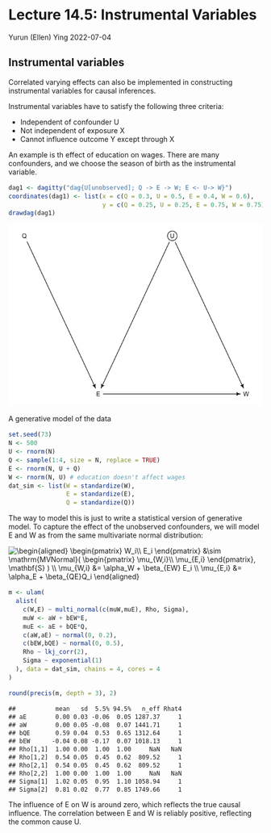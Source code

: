 Lecture 14.5: Instrumental Variables
================
Yurun (Ellen) Ying
2022-07-04

## Instrumental variables

Correlated varying effects can also be implemented in constructing
instrumental variables for causal inferences.

Instrumental variables have to satisfy the following three criteria:

-   Independent of confounder U
-   Not independent of exposure X
-   Cannot influence outcome Y except through X

An example is th effect of education on wages. There are many
confounders, and we choose the season of birth as the instrumental
variable.

``` r
dag1 <- dagitty("dag{U[unobserved]; Q -> E -> W; E <- U-> W}")
coordinates(dag1) <- list(x = c(Q = 0.3, U = 0.5, E = 0.4, W = 0.6),
                          y = c(Q = 0.25, U = 0.25, E = 0.75, W = 0.75))
drawdag(dag1)
```

![](lecture14.5_instrumental_variables_files/figure-gfm/unnamed-chunk-1-1.png)<!-- -->

A generative model of the data

``` r
set.seed(73)
N <- 500
U <- rnorm(N)
Q <- sample(1:4, size = N, replace = TRUE)
E <- rnorm(N, U + Q)
W <- rnorm(N, U) # education doesn't affect wages
dat_sim <- list(W = standardize(W),
                E = standardize(E),
                Q = standardize(Q))
```

The way to model this is just to write a statistical version of
generative model. To capture the effect of the unobserved confounders,
we will model E and W as from the same multivariate normal distribution:

![\begin{aligned}
\begin{pmatrix}
W_i\\\\
E_i
\end{pmatrix} &\sim \mathrm{MVNormal}(
\begin{pmatrix}
\mu\_{W,i}\\\\
\mu\_{E,i}
\end{pmatrix}, 
\mathbf{S}
) \\\\
\mu\_{W,i} &= \alpha_W + \beta\_{EW} E_i \\\\
\mu\_{E,i} &= \alpha_E + \beta\_{QE}Q_i
\end{aligned}](https://latex.codecogs.com/png.image?%5Cdpi%7B110%7D&space;%5Cbg_white&space;%5Cbegin%7Baligned%7D%0A%5Cbegin%7Bpmatrix%7D%0AW_i%5C%5C%0AE_i%0A%5Cend%7Bpmatrix%7D%20%26%5Csim%20%5Cmathrm%7BMVNormal%7D%28%0A%5Cbegin%7Bpmatrix%7D%0A%5Cmu_%7BW%2Ci%7D%5C%5C%0A%5Cmu_%7BE%2Ci%7D%0A%5Cend%7Bpmatrix%7D%2C%20%0A%5Cmathbf%7BS%7D%0A%29%20%5C%5C%0A%5Cmu_%7BW%2Ci%7D%20%26%3D%20%5Calpha_W%20%2B%20%5Cbeta_%7BEW%7D%20E_i%20%5C%5C%0A%5Cmu_%7BE%2Ci%7D%20%26%3D%20%5Calpha_E%20%2B%20%5Cbeta_%7BQE%7DQ_i%0A%5Cend%7Baligned%7D "\begin{aligned}
\begin{pmatrix}
W_i\\
E_i
\end{pmatrix} &\sim \mathrm{MVNormal}(
\begin{pmatrix}
\mu_{W,i}\\
\mu_{E,i}
\end{pmatrix}, 
\mathbf{S}
) \\
\mu_{W,i} &= \alpha_W + \beta_{EW} E_i \\
\mu_{E,i} &= \alpha_E + \beta_{QE}Q_i
\end{aligned}")

``` r
m <- ulam(
  alist(
    c(W,E) ~ multi_normal(c(muW,muE), Rho, Sigma),
    muW <- aW + bEW*E,
    muE <- aE + bQE*Q,
    c(aW,aE) ~ normal(0, 0.2),
    c(bEW,bQE) ~ normal(0, 0.5),
    Rho ~ lkj_corr(2),
    Sigma ~ exponential(1)
  ), data = dat_sim, chains = 4, cores = 4
)
```

``` r
round(precis(m, depth = 3), 2)
```

    ##           mean   sd  5.5% 94.5%   n_eff Rhat4
    ## aE        0.00 0.03 -0.06  0.05 1287.37     1
    ## aW        0.00 0.05 -0.08  0.07 1441.71     1
    ## bQE       0.59 0.04  0.53  0.65 1312.64     1
    ## bEW      -0.04 0.08 -0.17  0.07 1018.13     1
    ## Rho[1,1]  1.00 0.00  1.00  1.00     NaN   NaN
    ## Rho[1,2]  0.54 0.05  0.45  0.62  809.52     1
    ## Rho[2,1]  0.54 0.05  0.45  0.62  809.52     1
    ## Rho[2,2]  1.00 0.00  1.00  1.00     NaN   NaN
    ## Sigma[1]  1.02 0.05  0.95  1.10 1058.94     1
    ## Sigma[2]  0.81 0.02  0.77  0.85 1749.66     1

The influence of E on W is around zero, which reflects the true causal
influence. The correlation between E and W is reliably positive,
reflecting the common cause U.
